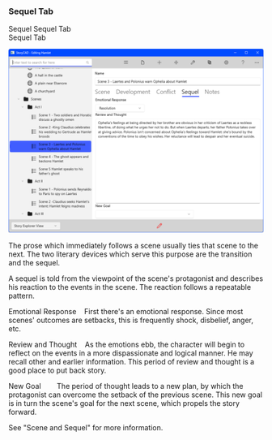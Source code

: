 ### Sequel Tab ###

Sequel Sequel Tab <br/>
Sequel Tab <br/>

![](Scene-Sequel-Tab.png)

The prose which immediately follows a scene usually ties that scene to the next.  The two literary devices which serve this purpose are the transition and the sequel. <br/>

A sequel is told from the viewpoint of the scene's protagonist and describes his reaction to the events in the scene.  The reaction follows a repeatable pattern. <br/>

Emotional Response&nbsp;&nbsp;&nbsp;&nbsp;First there's an emotional response.  Since most scenes' outcomes are setbacks, this is frequently shock, disbelief, anger, etc. <br/>

Review and Thought&nbsp;&nbsp;&nbsp;&nbsp;As the emotions ebb, the character will begin to reflect on the events in a more dispassionate and logical manner.  He may recall other and earlier information.  This period of review and thought is a good place to put back story. <br/>

New Goal&nbsp;&nbsp;&nbsp;&nbsp;&nbsp;&nbsp;&nbsp;&nbsp;The period of thought leads to a new plan, by which the protagonist can overcome the setback of the previous scene.  This new goal is in turn the scene's goal for the next scene, which propels the story forward. <br/>

See "Scene and Sequel" for more information. <br/>

